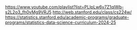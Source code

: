 
https://www.youtube.com/playlist?list=PLIpLw6v7Z1qlWb-s2L2o3_fh0vMg9VRJ5
http://web.stanford.edu/class/cs224w/
https://statistics.stanford.edu/academic-programs/graduate-programs/statistics-data-science-curriculum-2024-25
